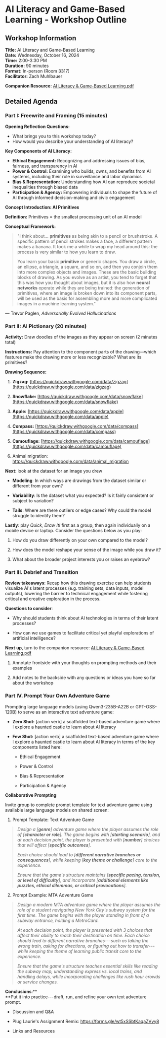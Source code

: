 # AI Literacy and Game-Based Learning - Workshop Outline

## Workshop Information

**Title:** AI Literacy and Game-Based Learning  
**Date:** Wednesday, October 16, 2024  
**Time:** 2:00-3:30 PM  
**Duration:** 90 minutes  
**Format:** In-person (Room 3317)  
**Facilitator:** Zach Muhlbauer

**Companion Resource:** [AI Literacy & Game-Based Learning.pdf](https://drive.google.com/file/d/1B_pfrMeJriZcsVK8L-AA4cHa9HS11rr9/view?usp=sharing)

## Detailed Agenda

### Part I: Freewrite and Framing (15 minutes)

**Opening Reflection Questions:**
- What brings you to this workshop today?
- How would you describe your understanding of AI literacy?

**Key Components of AI Literacy:**

- **Ethical Engagement:** Recognizing and addressing issues of bias, fairness, and transparency in AI
- **Power & Control:** Examining who builds, owns, and benefits from AI systems, including their role in surveillance and labor dynamics
- **Bias & Representation:** Understanding how AI can reproduce societal inequalities through biased data
- **Participation & Agency:** Empowering individuals to shape the future of AI through informed decision-making and civic engagement

**Concept Introduction: AI Primitives**

**Definition:** Primitives = the smallest processing unit of an AI model

**Conceptual Framework:**
> "I think about... **primitives** as being akin to a pencil or brushstroke. A specific pattern of pencil strokes makes a face, a different pattern makes a banana. It took me a while to wrap my head around this: the process is very similar to how you learn to draw.
>
> You learn your basic **primitive** or generic shapes. You draw a circle, an ellipse, a triangle, a square, and so on, and then you conjoin them into more complex objects and images. These are the basic building blocks of drawing. As you evolve as an artist, you tend to forget that this was how you thought about images, but it is also how **neural networks** operate while they are being trained: the generation of primitives, where an image is broken down into its component parts, will be used as the basis for assembling more and more complicated images in a machine learning system."

— Trevor Paglen, *Adversarially Evolved Hallucinations*

### Part II: AI Pictionary (20 minutes)

**Activity:** Draw doodles of the images as they appear on screen (2 minutes total)

**Instructions:** Pay attention to the component parts of the drawing—which features make the drawing more or less recognizable? What are its primitives?

**Drawing Sequence:**
1. **Zigzag:** [https://quickdraw.withgoogle.com/data/zigzag](https://quickdraw.withgoogle.com/data/zigzag)
2. **Snowflake:** [https://quickdraw.withgoogle.com/data/snowflake](https://quickdraw.withgoogle.com/data/snowflake)
3. **Apple:** [https://quickdraw.withgoogle.com/data/apple](https://quickdraw.withgoogle.com/data/apple)
4. **Compass:** [https://quickdraw.withgoogle.com/data/compass](https://quickdraw.withgoogle.com/data/compass)
5. **Camouflage:** [https://quickdraw.withgoogle.com/data/camouflage](https://quickdraw.withgoogle.com/data/camouflage)

6.  Animal migration: <https://quickdraw.withgoogle.com/data/animal_migration>

**Next**: look at the dataset for an image you drew

-   **Modeling**: In which ways are drawings from the dataset similar or different from your own?

-   **Variability**: Is the dataset what you expected? Is it fairly consistent or subject to variation?

-   **Tails**: Where are there outliers or edge cases? Why could the model struggle to identify them?

**Lastly**: play *Quick, Draw It!* first as a group, then again individually on a mobile device or laptop. Consider the questions below as you play:

1.  How do you draw differently on your own compared to the model?

2.  How does the model reshape your sense of the image while you draw it?

3.  What about the broader project interests you or raises an eyebrow?

### Part III. Debrief and Transition

**Review takeaways**: Recap how this drawing exercise can help students visualize AI's latent processes (e.g. training sets, data inputs, model outputs), lowering the barrier to technical engagement while fostering critical and creative exploration in the process.

**Questions to consider**:

-   Why should students think about AI technologies in terms of their latent processes?

-   How can we use games to facilitate critical yet playful explorations of artificial intelligence?

**Next** **up**, turn to the companion resource: [AI Literacy & Game-Based Learning.pdf](https://drive.google.com/file/d/1B_pfrMeJriZcsVK8L-AA4cHa9HS11rr9/view?usp=sharing)

1.  Annotate frontside with your thoughts on prompting methods and their examples

2.  Add notes to the backside with any questions or ideas you have so far about the workshop

### Part IV. Prompt Your Own Adventure Game

Prompting large language models (using Qwen3-235B-A22B or GPT-OSS-120B) to serve as an interactive text adventure game:

-   **Zero Shot:** [action verb] a scaffolded text-based adventure game where I explore a haunted castle to learn about AI literacy

-   **Few Shot:** [action verb] a scaffolded text-based adventure game where I explore a haunted castle to learn about AI literacy in terms of the key components listed here:

    -   Ethical Engagement

    -   Power & Control

    -   Bias & Representation

    -   Participation & Agency

**Collaborative Prompting**

Invite group to complete prompt template for text adventure game using available large language models on shared screen:

1.  Prompt Template: Text Adventure Game

> *Design a \[**genre**\] adventure game where the player assumes the role of \[**character or role**\]. The game begins with \[**starting scenario**\], and at each decision point, the player is presented with \[**number**\] choices that will affect \[**specific outcomes**\].*
>
> *Each choice should lead to \[**different narrative branches or consequences**\], while keeping \[**key theme or challenge**\] core to the experience.*
>
> *Ensure that the game's structure maintains \[**specific pacing, tension, or level of difficulty**\], and incorporate \[**additional elements like puzzles, ethical dilemmas, or critical provocations**\].*

2.  Prompt Example: MTA Adventure Game

> *Design a modern MTA adventure game where the player assumes the role of a student navigating New York City's subway system for the first time. The game begins with the player standing in front of a subway entrance, holding a MetroCard.*
>
> *At each decision point, the player is presented with 3 choices that affect their ability to reach their destination on time. Each choice should lead to different narrative branches---such as taking the wrong train, asking for directions, or figuring out how to transfer---while keeping the theme of learning public transit core to the experience.*
>
> *Ensure that the game's structure teaches essential skills like reading the subway map, understanding express vs. local trains, and handling delays, while incorporating challenges like rush hour crowds or service changes.*

**Conclusions**:**\
**Put it into practice---draft, run, and refine your own text adventure prompt.

-   Discussion and Q&A

-   Plug Laurie's Assignment Remix: <https://forms.gle/wt5xSSbtKaqaZVyy8>

-   Links and Resources
